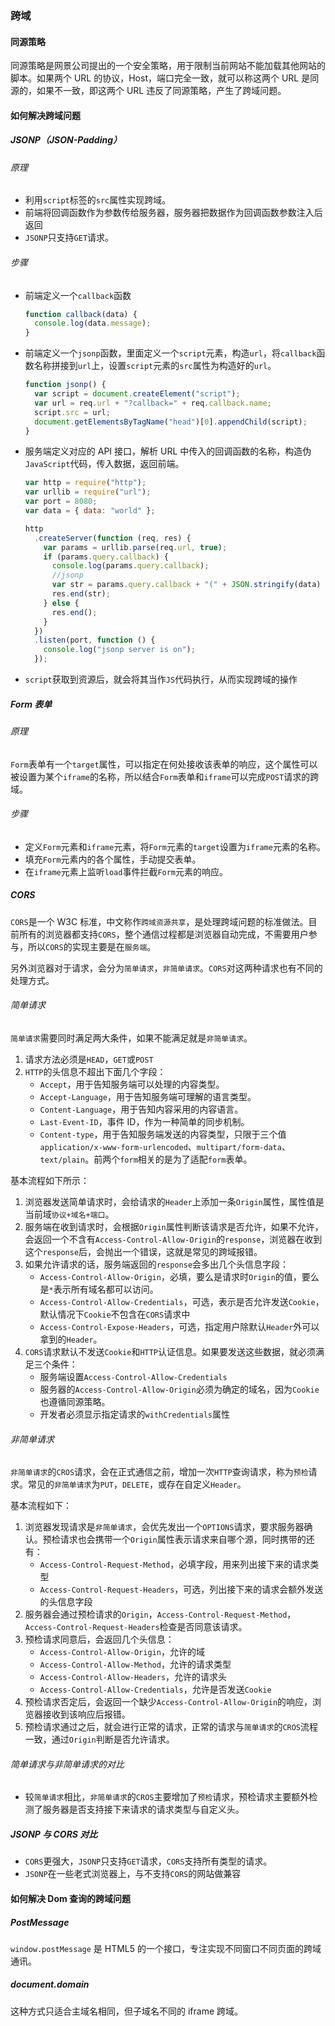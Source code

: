 ### 跨域

#### 同源策略

同源策略是网景公司提出的一个安全策略，用于限制当前网站不能加载其他网站的脚本。如果两个 URL 的协议，Host，端口完全一致，就可以称这两个 URL 是同源的，如果不一致，即这两个 URL 违反了同源策略，产生了跨域问题。

#### 如何解决跨域问题

##### JSONP（JSON-Padding）

###### 原理

- 利用`script`标签的`src`属性实现跨域。
- 前端将回调函数作为参数传给服务器，服务器把数据作为回调函数参数注入后返回
- `JSONP`只支持`GET`请求。

###### 步骤

- 前端定义一个`callback`函数

  ```javascript
  function callback(data) {
    console.log(data.message);
  }
  ```

- 前端定义一个`jsonp`函数，里面定义一个`script`元素，构造`url`，将`callback`函数名称拼接到`url`上，设置`script`元素的`src`属性为构造好的`url`。

  ```javascript
  function jsonp() {
    var script = document.createElement("script");
    var url = req.url + "?callback=" + req.callback.name;
    script.src = url;
    document.getElementsByTagName("head")[0].appendChild(script);
  }
  ```

- 服务端定义对应的 API 接口，解析 URL 中传入的回调函数的名称，构造伪`JavaScript`代码，传入数据，返回前端。

  ```javascript
  var http = require("http");
  var urllib = require("url");
  var port = 8080;
  var data = { data: "world" };

  http
    .createServer(function (req, res) {
      var params = urllib.parse(req.url, true);
      if (params.query.callback) {
        console.log(params.query.callback);
        //jsonp
        var str = params.query.callback + "(" + JSON.stringify(data) + ")";
        res.end(str);
      } else {
        res.end();
      }
    })
    .listen(port, function () {
      console.log("jsonp server is on");
    });
  ```

- `script`获取到资源后，就会将其当作`JS`代码执行，从而实现跨域的操作

##### Form 表单

###### 原理

`Form`表单有一个`target`属性，可以指定在何处接收该表单的响应，这个属性可以被设置为某个`iframe`的名称，所以结合`Form`表单和`iframe`可以完成`POST`请求的跨域。

###### 步骤

- 定义`Form`元素和`iframe`元素，将`Form`元素的`target`设置为`iframe`元素的名称。
- 填充`Form`元素内的各个属性，手动提交表单。
- 在`iframe`元素上监听`load`事件拦截`Form`元素的响应。

##### CORS

`CORS`是一个 W3C 标准，中文称作`跨域资源共享`，是处理跨域问题的标准做法。目前所有的浏览器都支持`CORS`，整个通信过程都是浏览器自动完成，不需要用户参与，所以`CORS`的实现主要是在`服务端`。

另外浏览器对于请求，会分为`简单请求`，`非简单请求`。`CORS`对这两种请求也有不同的处理方式。

###### 简单请求

`简单请求`需要同时满足两大条件，如果不能满足就是`非简单请求`。

1. 请求方法必须是`HEAD`，`GET`或`POST`
2. `HTTP`的头信息不超出下面几个字段：
   - `Accept`，用于告知服务端可以处理的内容类型。
   - `Accept-Language`，用于告知服务端可理解的语言类型。
   - `Content-Language`，用于告知内容采用的内容语言。
   - `Last-Event-ID`，事件 ID，作为一种简单的同步机制。
   - `Content-type`，用于告知服务端发送的内容类型，只限于三个值`application/x-www-form-urlencoded`、`multipart/form-data`、`text/plain`。前两个`form`相关的是为了适配`form`表单。

基本流程如下所示：

1. 浏览器发送简单请求时，会给请求的`Header`上添加一条`Origin`属性，属性值是当前域`协议+域名+端口`。
2. 服务端在收到请求时，会根据`Origin`属性判断该请求是否允许，如果不允许，会返回一个不含有`Access-Control-Allow-Origin`的`response`，浏览器在收到这个`response`后，会抛出一个错误，这就是常见的跨域报错。
3. 如果允许请求的话，服务端返回的`response`会多出几个头信息字段：
   - `Access-Control-Allow-Origin`，必填，要么是请求时`Origin`的值，要么是`*`表示所有域名都可以访问。
   - `Access-Control-Allow-Credentials`，可选，表示是否允许发送`Cookie`，默认情况下`Cookie`不包含在`CORS`请求中
   - `Access-Control-Expose-Headers`，可选，指定用户除默认`Header`外可以拿到的`Header`。
4. `CORS`请求默认不发送`Cookie`和`HTTP`认证信息。如果要发送这些数据，就必须满足三个条件：
   - 服务端设置`Access-Control-Allow-Credentials`
   - 服务器的`Access-Control-Allow-Origin`必须为确定的域名，因为`Cookie`也遵循同源策略。
   - 开发者必须显示指定请求的`withCredentials`属性

###### 非简单请求

`非简单请求`的`CROS`请求，会在正式通信之前，增加一次`HTTP`查询请求，称为`预检`请求。常见的`非简单请求`为`PUT`，`DELETE`，或存在自定义`Header`。

基本流程如下：

1. 浏览器发现请求是`非简单请求`，会优先发出一个`OPTIONS`请求，要求服务器确认。预检请求也会携带一个`Origin`属性表示请求来自哪个源，同时携带的还有：
   - `Access-Control-Request-Method`，必填字段，用来列出接下来的请求类型
   - `Access-Control-Request-Headers`，可选，列出接下来的请求会额外发送的头信息字段
2. 服务器会通过预检请求的`Origin`，`Access-Control-Request-Method`，`Access-Control-Request-Headers`检查是否同意该请求。
3. 预检请求同意后，会返回几个头信息：
   - `Access-Control-Allow-Origin`，允许的域
   - `Access-Control-Allow-Method`，允许的请求类型
   - `Access-Control-Allow-Headers`，允许的请求头
   - `Access-Control-Allow-Credentials`，允许是否发送`Cookie`
4. 预检请求否定后，会返回一个缺少`Access-Control-Allow-Origin`的响应，浏览器接收到该响应后报错。
5. 预检请求通过之后，就会进行正常的请求，正常的请求与`简单请求`的`CROS`流程一致，通过`Origin`判断是否允许请求。

###### 简单请求与非简单请求的对比

- 较`简单请求`相比，`非简单请求`的`CROS`主要增加了`预检`请求，预检请求主要额外检测了服务器是否支持接下来请求的请求类型与自定义头。

##### JSONP 与 CORS 对比

- `CORS`更强大，`JSONP`只支持`GET`请求，`CORS`支持所有类型的请求。
- `JSONP`在一些老式浏览器上，与不支持`CORS`的网站做兼容

#### 如何解决 Dom 查询的跨域问题

##### PostMessage

`window.postMessage` 是 HTML5 的一个接口，专注实现不同窗口不同页面的跨域通讯。

##### document.domain

这种方式只适合主域名相同，但子域名不同的 iframe 跨域。
